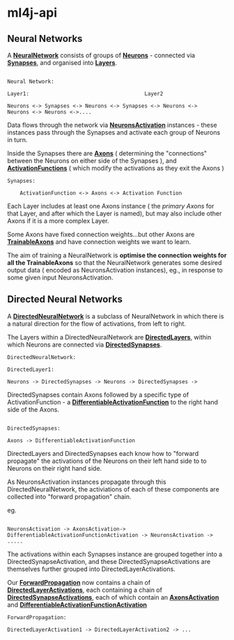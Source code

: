 # ml4j-api


## Neural Networks
 

A **[NeuralNetwork](https://github.com/ml4j/ml4j-api/blob/master/ml4j-nn-api/src/main/java/org/ml4j/nn/NeuralNetwork.java)** consists of groups of **[Neurons](https://github.com/ml4j/ml4j-api/blob/master/ml4j-synapses-api/src/main/java/org/ml4j/nn/neurons/Neurons.java)** -    connected via **[Synapses](https://github.com/ml4j/ml4j-api/blob/master/ml4j-synapses-api/src/main/java/org/ml4j/nn/synapses/Synapses.java)**, and organised into **[Layers](https://github.com/ml4j/ml4j-api/blob/master/ml4j-layers-api/src/main/java/org/ml4j/nn/layers/Layer.java)**.

```

Neural Network:

Layer1:										Layer2			

Neurons <-> Synapses <-> Neurons <-> Synapses <-> Neurons <->	Neurons <->	Neurons <->....

```

Data flows through the network via **[NeuronsActivation](https://github.com/ml4j/ml4j-api/blob/master/ml4j-synapses-api/src/main/java/org/ml4j/nn/neurons/NeuronsActivation.java)** instances - these instances pass through the Synapses and activate each group of Neurons in turn.


Inside the Synapses there are **[Axons](https://github.com/ml4j/ml4j-api/blob/master/ml4j-synapses-api/src/main/java/org/ml4j/nn/axons/Axons.java)** ( determining the "connections" between the Neurons on either side of the Synapses ), 
and **[ActivationFunctions](https://github.com/ml4j/ml4j-api/blob/master/ml4j-synapses-api/src/main/java/org/ml4j/nn/activationfunctions/ActivationFunction.java)** ( which modify the activations as they exit the Axons )


```
Synapses:						

	ActivationFunction <-> Axons <-> Activation Function
```
Each Layer includes at least one Axons instance ( the *primary Axons* for that Layer, and after which the Layer is named), 
but may also include other Axons if it is a more complex Layer.

Some Axons have fixed connection weights...but other Axons are **[TrainableAxons](https://github.com/ml4j/ml4j-api/blob/master/ml4j-synapses-api/src/main/java/org/ml4j/nn/axons/TrainableAxons.java)** and have connection weights we want to learn.

The aim of training a NeuralNetwork is **optimise the connection weights for all the TrainableAxons** so that the NeuralNetwork
generates some desired output data ( encoded as NeuronsActivation instances), eg., in response to some given input NeuronsActivation.


## Directed Neural Networks

A **[DirectedNeuralNetwork](https://github.com/ml4j/ml4j-api/blob/master/ml4j-nn-api/src/main/java/org/ml4j/nn/DirectedNeuralNetwork.java)** is a subclass of NeuralNetwork in which there is a natural direction for the flow of activations, from left to right.

The Layers within a DirectedNeuralNetwork are **[DirectedLayers](https://github.com/ml4j/ml4j-api/blob/master/ml4j-layers-api/src/main/java/org/ml4j/nn/layers/DirectedLayer.java)**, within which Neurons are connected via **[DirectedSynapses](https://github.com/ml4j/ml4j-api/blob/master/ml4j-synapses-api/src/main/java/org/ml4j/nn/synapses/DirectedSynapses.java)**.
```
DirectedNeuralNetwork:

DirectedLayer1:													

Neurons -> DirectedSynapses -> Neurons -> DirectedSynapses ->	 

```

	
DirectedSynapses contain Axons followed by a specific type of ActivationFunction - a **[DifferentiableActivationFunction](https://github.com/ml4j/ml4j-api/blob/master/ml4j-synapses-api/src/main/java/org/ml4j/nn/activationfunctions/DifferentiableActivationFunction.java)** to the right hand side of the Axons.
```

DirectedSynapses:						

Axons -> DifferentiableActivationFunction

```

DirectedLayers and DirectedSynapses each know how to "forward propagate" the activations of the Neurons on their left hand side to to Neurons on their right hand side.

As NeuronsActivation instances propagate through this DirectedNeuralNetwork,  the activiations of each of these components are collected into
 "forward propagation" chain.

eg.
```

NeuronsActivation -> AxonsActivation-> DifferentiableActivationFunctionActivation -> NeuronsActivation -> .....

```

The activations within each Synapses instance are grouped together into a DirectedSynapseActivation, and these DirectedSynapseActivations are themselves further grouped into DirectedLayerActivations.

Our **[ForwardPropagation](https://github.com/ml4j/ml4j-api/blob/master/ml4j-nn-api/src/main/java/org/ml4j/nn/ForwardPropagation.java)** now contains a chain of **[DirectedLayerActivations](https://github.com/ml4j/ml4j-api/blob/master/ml4j-layers-api/src/main/java/org/ml4j/nn/layers/DirectedLayerActivation.java)**,  each containing a chain of **[DirectedSynapseActivations](https://github.com/ml4j/ml4j-api/blob/master/ml4j-synapses-api/src/main/java/org/ml4j/nn/synapses/DirectedSynapsesActivation.java)**, each of which contain an **[AxonsActivation](https://github.com/ml4j/ml4j-api/blob/master/ml4j-synapses-api/src/main/java/org/ml4j/nn/axons/AxonsActivation.java)** and **[DifferentiableActivationFunctionActivation](https://github.com/ml4j/ml4j-api/blob/master/ml4j-synapses-api/src/main/java/org/ml4j/nn/activationfunctions/DifferentiableActivationFunction.java)**

```	
ForwardPropagation:

DirectedLayerActivation1 -> DirectedLayerActivation2 -> ...

```


